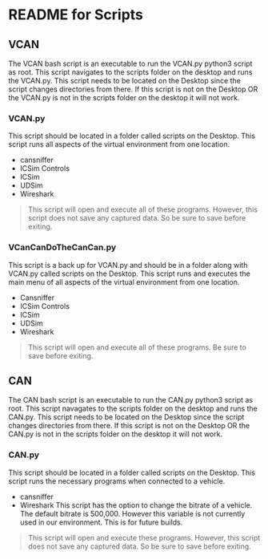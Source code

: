 # README for Scripts

## VCAN 
The VCAN bash script is an executable to run the VCAN.py python3 script as root.
This script navigates to the scripts folder on the desktop and runs the VCAN.py.
This script needs to be located on the Desktop since the script changes directories from there.
If this script is not on the Desktop OR the VCAN.py is not in the scripts folder on the desktop it will not work.


### VCAN.py
This script should be located in a folder called scripts on the Desktop.
This script runs all aspects of the virtual environment from one location.
* cansniffer
* ICSim Controls
* ICSim
* UDSim
* Wireshark
> This script will open and execute all of these programs.
> However, this script does not save any captured data. So be sure to save before exiting.

### VCanCanDoTheCanCan.py
This script is a back up for VCAN.py and should be in a folder along with VCAN.py called scripts on the Desktop.
This script runs and executes the main menu of all aspects of the virtual environment from one location.
* Cansniffer
* ICSim Controls
* ICSim
* UDSim
* Wireshark
> This script will open and execute all of these programs.
> Be sure to save before exiting.


## CAN
The CAN bash script is an executable to run the CAN.py python3 script as root.
This script navagates to the scripts folder on the desktop and runs the CAN.py.
This script needs to be located on the Desktop since the script changes directories from there.
If this script is not on the Desktop OR the CAN.py is not in the scripts folder on the desktop it will not work.

### CAN.py
This script should be located in a folder called scripts on the Desktop.
This script runs the necessary programs when connected to a vehicle.
* cansniffer
* Wireshark
This script has the option to change the bitrate of a vehicle.
The default bitrate is 500,000.
However this variable is not currently used in our environment.
This is for future builds.
> This script will open and execute these programs.
> However, this script does not save any captured data. So be sure to save before exiting.
